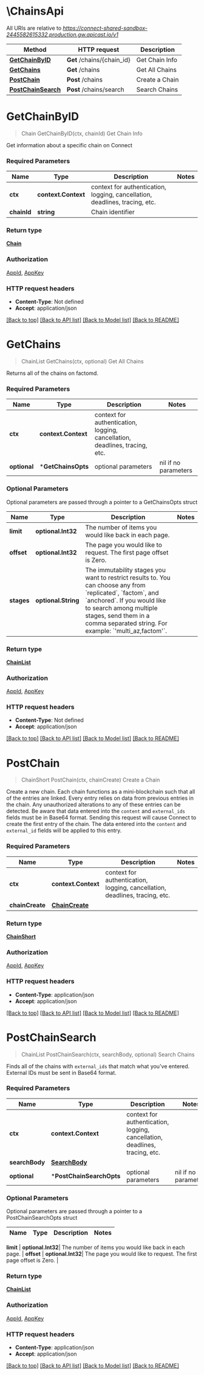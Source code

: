 # \ChainsApi

All URIs are relative to *https://connect-shared-sandbox-2445582615332.production.gw.apicast.io/v1*

Method | HTTP request | Description
------------- | ------------- | -------------
[**GetChainByID**](ChainsApi.md#GetChainByID) | **Get** /chains/{chain_id} | Get Chain Info
[**GetChains**](ChainsApi.md#GetChains) | **Get** /chains | Get All Chains
[**PostChain**](ChainsApi.md#PostChain) | **Post** /chains | Create a Chain
[**PostChainSearch**](ChainsApi.md#PostChainSearch) | **Post** /chains/search | Search Chains


# **GetChainByID**
> Chain GetChainByID(ctx, chainId)
Get Chain Info

Get information about a specific chain on Connect

### Required Parameters

Name | Type | Description  | Notes
------------- | ------------- | ------------- | -------------
 **ctx** | **context.Context** | context for authentication, logging, cancellation, deadlines, tracing, etc.
  **chainId** | **string**| Chain identifier | 

### Return type

[**Chain**](Chain.md)

### Authorization

[AppId](../README.md#AppId), [AppKey](../README.md#AppKey)

### HTTP request headers

 - **Content-Type**: Not defined
 - **Accept**: application/json

[[Back to top]](#) [[Back to API list]](../README.md#documentation-for-api-endpoints) [[Back to Model list]](../README.md#documentation-for-models) [[Back to README]](../README.md)

# **GetChains**
> ChainList GetChains(ctx, optional)
Get All Chains

Returns all of the chains on factomd.

### Required Parameters

Name | Type | Description  | Notes
------------- | ------------- | ------------- | -------------
 **ctx** | **context.Context** | context for authentication, logging, cancellation, deadlines, tracing, etc.
 **optional** | ***GetChainsOpts** | optional parameters | nil if no parameters

### Optional Parameters
Optional parameters are passed through a pointer to a GetChainsOpts struct

Name | Type | Description  | Notes
------------- | ------------- | ------------- | -------------
 **limit** | **optional.Int32**| The number of items you would like back in each page. | 
 **offset** | **optional.Int32**| The page you would like to request. The first page offset is Zero. | 
 **stages** | **optional.String**| The immutability stages you want to restrict results to. You can choose any from &#x60;replicated&#x60;, &#x60;factom&#x60;, and &#x60;anchored&#x60;. If you would like to search among multiple stages, send them in a comma separated string. For example: &#x60;&#39;multi_az,factom&#39;&#x60;. | 

### Return type

[**ChainList**](ChainList.md)

### Authorization

[AppId](../README.md#AppId), [AppKey](../README.md#AppKey)

### HTTP request headers

 - **Content-Type**: Not defined
 - **Accept**: application/json

[[Back to top]](#) [[Back to API list]](../README.md#documentation-for-api-endpoints) [[Back to Model list]](../README.md#documentation-for-models) [[Back to README]](../README.md)

# **PostChain**
> ChainShort PostChain(ctx, chainCreate)
Create a Chain

Create a new chain. Each chain functions as a mini-blockchain such that all of the entries are linked. Every entry relies on data from previous entries in the chain. Any unauthorized alterations to any of these entries can be detected. Be aware that data entered into the `content` and `external_ids` fields must be in Base64 format. Sending this request will cause Connect to create the first entry of the chain. The data entered into the `content` and `external_id` fields will be applied to this entry.

### Required Parameters

Name | Type | Description  | Notes
------------- | ------------- | ------------- | -------------
 **ctx** | **context.Context** | context for authentication, logging, cancellation, deadlines, tracing, etc.
  **chainCreate** | [**ChainCreate**](ChainCreate.md)|  | 

### Return type

[**ChainShort**](ChainShort.md)

### Authorization

[AppId](../README.md#AppId), [AppKey](../README.md#AppKey)

### HTTP request headers

 - **Content-Type**: application/json
 - **Accept**: application/json

[[Back to top]](#) [[Back to API list]](../README.md#documentation-for-api-endpoints) [[Back to Model list]](../README.md#documentation-for-models) [[Back to README]](../README.md)

# **PostChainSearch**
> ChainList PostChainSearch(ctx, searchBody, optional)
Search Chains

Finds all of the chains with `external_ids` that match what you've entered. External IDs must be sent in Base64 format.

### Required Parameters

Name | Type | Description  | Notes
------------- | ------------- | ------------- | -------------
 **ctx** | **context.Context** | context for authentication, logging, cancellation, deadlines, tracing, etc.
  **searchBody** | [**SearchBody**](SearchBody.md)|  | 
 **optional** | ***PostChainSearchOpts** | optional parameters | nil if no parameters

### Optional Parameters
Optional parameters are passed through a pointer to a PostChainSearchOpts struct

Name | Type | Description  | Notes
------------- | ------------- | ------------- | -------------

 **limit** | **optional.Int32**| The number of items you would like back in each page. | 
 **offset** | **optional.Int32**| The page you would like to request. The first page offset is Zero. | 

### Return type

[**ChainList**](ChainList.md)

### Authorization

[AppId](../README.md#AppId), [AppKey](../README.md#AppKey)

### HTTP request headers

 - **Content-Type**: application/json
 - **Accept**: application/json

[[Back to top]](#) [[Back to API list]](../README.md#documentation-for-api-endpoints) [[Back to Model list]](../README.md#documentation-for-models) [[Back to README]](../README.md)

